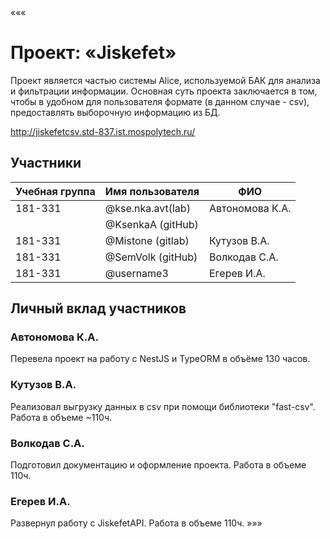 «««
# Проект: «Jiskefet»

Проект является частью системы Alice, используемой БАК для анализа и фильтрации информации.
Основная суть проекта заключается в том, чтобы в удобном для пользователя формате (в данном случае - csv), предоставлять выборочную информацию из БД.

http://jiskefetcsv.std-837.ist.mospolytech.ru/

## Участники

| Учебная группа | Имя пользователя | ФИО                      |
|----------------|------------------|--------------------------|
| 181-331        | @kse.nka.avt(lab)| Автономова К.А.          |
|                | @KsenkaA (gitHub)|                          |
| 181-331        | @Mistone (gitlab)| Кутузов В.А.             |
| 181-331        | @SemVolk (gitHub)| Волкодав С.А.            |
| 181-331        | @username3       | Егерев И.А.              |

## Личный вклад участников

### Автономова К.А.

Перевела проект на работу с NestJS и TypeORM в объёме 130 часов.

### Кутузов В.А.

Реализовал выгрузку данных в csv при помощи библиотеки "fast-csv". Работа в объеме ~110ч. 

### Волкодав С.А.

Подготовил документацию и оформление проекта. Работа в объеме 110ч.

### Егерев И.А.

Развернул работу с JiskefetAPI. Работа в объеме 110ч.
»»»
